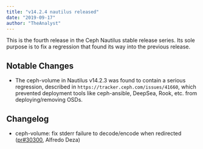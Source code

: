 ```yaml
---
title: "v14.2.4 nautilus released"
date: "2019-09-17"
author: "TheAnalyst"
---
```


This is the fourth release in the Ceph Nautilus stable release series. Its sole purpose is to fix a regression that found its way into the previous release.

## Notable Changes

- The ceph-volume in Nautilus v14.2.3 was found to contain a serious regression, described in `https://tracker.ceph.com/issues/41660`, which prevented deployment tools like ceph-ansible, DeepSea, Rook, etc. from deploying/removing OSDs.

## Changelog

- ceph-volume: fix stderr failure to decode/encode when redirected ([pr#30300](https://github.com/ceph/ceph/pull/30300), Alfredo Deza)
